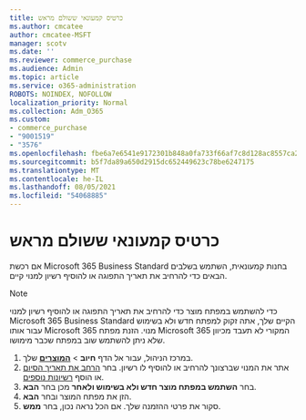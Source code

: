```yaml
---
title: כרטיס קמעונאי ששולם מראש
ms.author: cmcatee
author: cmcatee-MSFT
manager: scotv
ms.date: ''
ms.reviewer: commerce_purchase
ms.audience: Admin
ms.topic: article
ms.service: o365-administration
ROBOTS: NOINDEX, NOFOLLOW
localization_priority: Normal
ms.collection: Adm_O365
ms.custom:
- commerce_purchase
- "9001519"
- "3576"
ms.openlocfilehash: fbe6a7e6541e9172301b848a0fa733f66af7c8d128ac8557ca2cd62cad1d06ad
ms.sourcegitcommit: b5f7da89a650d2915dc652449623c78be6247175
ms.translationtype: MT
ms.contentlocale: he-IL
ms.lasthandoff: 08/05/2021
ms.locfileid: "54068885"
---
```

# <a name="retail-prepaid-card"></a>כרטיס קמעונאי ששולם מראש

אם רכשת Microsoft 365 Business Standard בחנות קמעונאית, השתמש בשלבים הבאים כדי להרחיב את תאריך התפוגה או להוסיף רשיון למנוי קיים.

> [!NOTE]
> כדי להשתמש במפתח מוצר כדי להרחיב את תאריך התפוגה או להוסיף רשיון למנוי Microsoft 365 Business Standard הקיים שלך, אתה זקוק למפתח חדש ולא בשימוש עבור אותו Microsoft 365 מנוי. הזנת מפתח Microsoft 365 המקורי לא תעבד מכיוון שלא ניתן להשתמש שוב במפתח שכבר מימושו.

1. במרכז הניהול, עבור אל הדף **חיוב**  >  **[המוצרים](https://go.microsoft.com/fwlink/p/?linkid=842054)** שלך.
2. אתר את המנוי שברצונך להרחיב או להוסיף לו רשיון. בחר [הרחב את תאריך הסיום](https://go.microsoft.com/fwlink/p/?linkid=842054) או הוסף [רשיונות נוספים](https://go.microsoft.com/fwlink/p/?linkid=842054).
3. בחר **השתמש במפתח מוצר חדש ולא בשימוש ולאחר** מכן בחר **הבא**.
4. הזן את מפתח המוצר ובחר **הבא**.
5. סקור את פרטי ההזמנה שלך. אם הכל נראה נכון, בחר **ממש**.